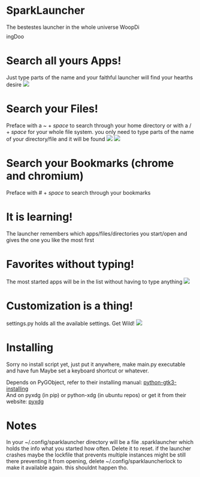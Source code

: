 SparkLauncher
=============
The bestestes launcher in the whole universe WoopDi$$$$ingDoo

# Search all yours Apps! #
Just type parts of the name and your faithful launcher will find your hearths desire
![](https://i.imgur.com/Mkq6WyE.png)

# Search your Files! #
Preface with a ~ + _space_ to search through your home directory or with a / + _space_ for your whole file system.
you only need to type parts of the name of your directory/file and it will be found
![](https://i.imgur.com/4S7lBKy.png)
![](https://i.imgur.com/5tf3zih.png)

# Search your Bookmarks (chrome and chromium) #
Preface with # + _space_ to search through your bookmarks


# It is learning! #
The launcher remembers which apps/files/directories you start/open and gives the one you like the most first

# Favorites without typing! #
The most started apps will be in the list without having to type anything
![](https://i.imgur.com/wylD6Zl.png)

# Customization is a thing!
settings.py holds all the available settings. Get Wild!
![](https://i.imgur.com/qwe4Lhh.png)

# Installing #
Sorry no install script yet, just put it anywhere, make main.py executable and have fun
Maybe set a keyboard shortcut or whatever.

Depends on PyGObject, refer to their installing manual: [python-gtk3-installing](https://python-gtk-3-tutorial.readthedocs.io/en/latest/install.html)  
And on pyxdg (in pip) or python-xdg (in ubuntu repos) or get it from their website: [pyxdg](https://freedesktop.org/wiki/Software/pyxdg/)

# Notes #
In your ~/.config/sparklauncher directory will be a file .sparklauncher which holds the info what you started how often. Delete it to reset.
if the launcher crashes maybe the lockfile that prevents multiple instances might be still there preventing it from opening,
delete ~/.config/sparklauncherlock to make it available again. this shouldnt happen tho.


